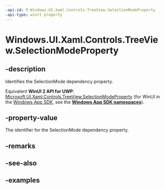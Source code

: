 ```yaml
---
-api-id: P:Windows.UI.Xaml.Controls.TreeView.SelectionModeProperty
-api-type: winrt property
---
```


<!-- Property syntax.
public DependencyProperty SelectionModeProperty { get; }
-->

# Windows.UI.Xaml.Controls.TreeView.SelectionModeProperty

## -description

Identifies the SelectionMode dependency property.

Equivalent **WinUI 2 API for UWP**: [Microsoft.UI.Xaml.Controls.TreeView.SelectionModeProperty](/windows/winui/api/microsoft.ui.xaml.controls.treeview.selectionmodeproperty) (for WinUI in the [Windows App SDK](/windows/apps/windows-app-sdk/), see the **[Windows App SDK namespaces](/windows/windows-app-sdk/api/winrt/)**).

## -property-value

The identifier for the SelectionMode dependency property.

## -remarks

## -see-also

## -examples

